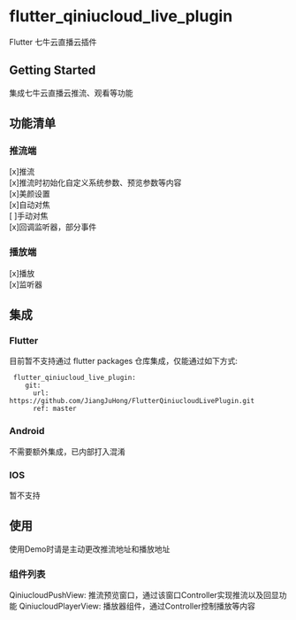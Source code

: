 # flutter_qiniucloud_live_plugin

Flutter 七牛云直播云插件

## Getting Started

集成七牛云直播云推流、观看等功能

## 功能清单
### 推流端
[x]推流  
[x]推流时初始化自定义系统参数、预览参数等内容  
[x]美颜设置  
[x]自动对焦  
[ ]手动对焦  
[x]回调监听器，部分事件  

### 播放端
[x]播放  
[x]监听器  

## 集成

### Flutter
目前暂不支持通过 flutter packages 仓库集成，仅能通过如下方式:
```
 flutter_qiniucloud_live_plugin:
    git:
      url: https://github.com/JiangJuHong/FlutterQiniucloudLivePlugin.git
      ref: master
```
### Android
不需要额外集成，已内部打入混淆

### IOS
暂不支持

## 使用
使用Demo时请是主动更改推流地址和播放地址

### 组件列表
QiniucloudPushView: 推流预览窗口，通过该窗口Controller实现推流以及回显功能
QiniucloudPlayerView: 播放器组件，通过Controller控制播放等内容
